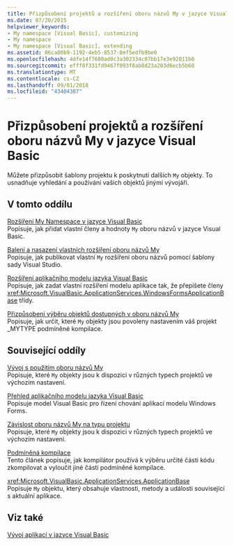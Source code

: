```yaml
---
title: Přizpůsobení projektů a rozšíření oboru názvů My v jazyce Visual Basic
ms.date: 07/20/2015
helpviewer_keywords:
- My namespace [Visual Basic], customizing
- My namespace
- My namespace [Visual Basic], extending
ms.assetid: 06ca80b9-1192-4eb5-8537-8ef5edfb9be0
ms.openlocfilehash: 4dfe14f7680ad0c3a302334c07bb17e3e92011b0
ms.sourcegitcommit: efff8f331fd9467f093f8ab8d23a203d6ecb5b60
ms.translationtype: MT
ms.contentlocale: cs-CZ
ms.lasthandoff: 09/01/2018
ms.locfileid: "43404387"
---
```

# <a name="customizing-projects-and-extending-my-with-visual-basic"></a>Přizpůsobení projektů a rozšíření oboru názvů My v jazyce Visual Basic
Můžete přizpůsobit šablony projektu k poskytnutí dalších `My` objekty. To usnadňuje vyhledání a používání vašich objektů jinými vývojáři.  
  
## <a name="in-this-section"></a>V tomto oddílu  
 [Rozšíření My Namespace v jazyce Visual Basic](../../../visual-basic/developing-apps/customizing-extending-my/extending-the-my-namespace.md)  
 Popisuje, jak přidat vlastní členy a hodnoty `My` oboru názvů v jazyce Visual Basic.  
  
 [Balení a nasazení vlastních rozšíření oboru názvů My](../../../visual-basic/developing-apps/customizing-extending-my/packaging-and-deploying-custom-my-extensions.md)  
 Popisuje, jak publikovat vlastní `My` rozšíření oboru názvů pomocí šablony sady Visual Studio.  
  
 [Rozšíření aplikačního modelu jazyka Visual Basic](../../../visual-basic/developing-apps/customizing-extending-my/extending-the-visual-basic-application-model.md)  
 Popisuje, jak zadat vlastní rozšíření modelu aplikace tak, že přepíšete členy <xref:Microsoft.VisualBasic.ApplicationServices.WindowsFormsApplicationBase> třídy.  
  
 [Přizpůsobení výběru objektů dostupných v oboru názvů My](../../../visual-basic/developing-apps/customizing-extending-my/customizing-which-objects-are-available-in-my.md)  
 Popisuje, jak určit, které `My` objekty jsou povoleny nastavením váš projekt _MYTYPE podmíněné kompilace.  
  
## <a name="related-sections"></a>Související oddíly  
 [Vývoj s použitím oboru názvů My](../../../visual-basic/developing-apps/development-with-my/index.md)  
 Popisuje, které `My` objekty jsou k dispozici v různých typech projektů ve výchozím nastavení.  
  
 [Přehled aplikačního modelu jazyka Visual Basic](../../../visual-basic/developing-apps/development-with-my/overview-of-the-visual-basic-application-model.md)  
 Popisuje model Visual Basic pro řízení chování aplikací modelu Windows Forms.  
  
 [Závislost oboru názvů My na typu projektu](../../../visual-basic/developing-apps/development-with-my/how-my-depends-on-project-type.md)  
 Popisuje, které `My` objekty jsou k dispozici v různých typech projektů ve výchozím nastavení.  
  
 [Podmíněná kompilace](../../../visual-basic/programming-guide/program-structure/conditional-compilation.md)  
 Tento článek popisuje, jak kompilátor používá k výběru určité části kódu zkompilovat a vyloučit jiné části podmíněné kompilace.  
  
 <xref:Microsoft.VisualBasic.ApplicationServices.ApplicationBase>  
 Popisuje `My` objektu, který obsahuje vlastnosti, metody a události související s aktuální aplikace.  
  
## <a name="see-also"></a>Viz také  
 [Vývoj aplikací v jazyce Visual Basic](../../../visual-basic/developing-apps/index.md)
